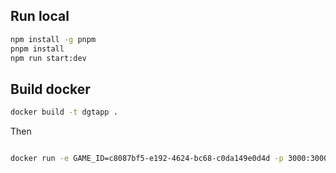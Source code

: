 ## Run local
```sh
npm install -g pnpm
pnpm install
npm run start:dev
```

## Build docker
```sh
docker build -t dgtapp .

```

Then

```sh

docker run -e GAME_ID=c8087bf5-e192-4624-bc68-c0da149e0d4d -p 3000:3000 dgtapp

```